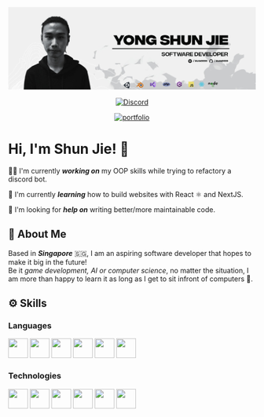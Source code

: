 ![Logo](assets/banner.jfif)

<div align="center">

[![Discord](https://img.shields.io/discord/232873555031752704?label=Discord&logo=discord&style=for-the-badge)](https://discord.gg/Gyhn4P6)

[![portfolio](https://img.shields.io/badge/my_portfolio-000?style=for-the-badge&logo=ko-fi&logoColor=white)](https://katherinempeterson.com/)

</div>

# Hi, I'm Shun Jie! 👋

👩‍💻 I'm currently ***working on*** my OOP skills while trying to refactory a discord bot.  

🧠 I'm currently ***learning*** how to build websites with React ⚛ and NextJS.  

🤔 I'm looking for ***help on*** writing better/more maintainable code.

## 🚀 About Me
Based in ***Singapore*** 🇸🇬, I am an aspiring software developer that hopes to make it big in the future!  
Be it *game development, AI or computer science*, no matter the situation, I am more than happy to
learn it as long as I get to sit infront of computers 💖.

## ⚙️ Skills

### Languages
<img src="https://cdn.jsdelivr.net/gh/devicons/devicon/icons/html5/html5-original.svg" width="40px" height="40px" />
<img src="https://cdn.jsdelivr.net/gh/devicons/devicon/icons/css3/css3-original.svg" width="40px" height="40px" />
<img src="https://cdn.jsdelivr.net/gh/devicons/devicon/icons/javascript/javascript-plain.svg" width="40px" height="40px" />
<img src="https://cdn.jsdelivr.net/gh/devicons/devicon/icons/typescript/typescript-original.svg" width="40px" height="40px" />
<img src="https://cdn.jsdelivr.net/gh/devicons/devicon/icons/csharp/csharp-original.svg" width="40px" height="40px" />
<img src="https://cdn.jsdelivr.net/gh/devicons/devicon/icons/php/php-plain.svg" width="40px" height="40px" />

### Technologies
<img src="https://cdn.jsdelivr.net/gh/devicons/devicon/icons/nodejs/nodejs-plain-wordmark.svg" width="40px" height="40px" />
<img src="https://cdn.jsdelivr.net/gh/devicons/devicon/icons/react/react-original.svg" width="40px" height="40px" />
<img src="https://cdn.jsdelivr.net/gh/devicons/devicon/icons/electron/electron-original.svg" width="40px" height="40px" />
<img src="https://cdn.jsdelivr.net/gh/devicons/devicon/icons/mysql/mysql-original-wordmark.svg" width="40px" height="40px" />
<img src="https://cdn.jsdelivr.net/gh/devicons/devicon/icons/redis/redis-original-wordmark.svg" width="40px" height="40px" />
<img src="https://cdn.jsdelivr.net/gh/devicons/devicon/icons/git/git-original.svg" width="40px" height="40px" />


